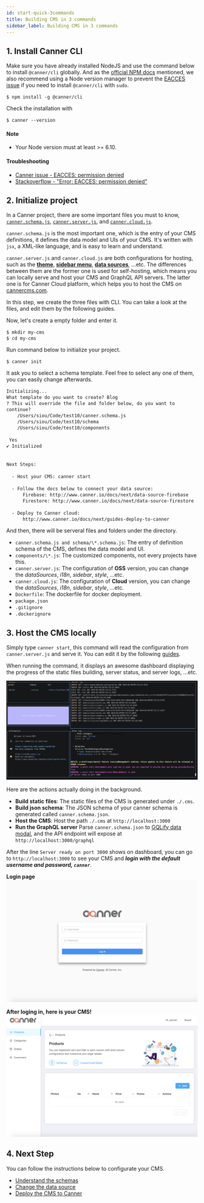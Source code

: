 ```yaml
---
id: start-quick-3commands
title: Building CMS in 3 commands
sidebar_label: Building CMS in 3 commands
---
```


## 1. Install Canner CLI

Make sure you have already installed NodeJS and use the command below to install `@canner/cli` globally. And as the [official NPM docs](https://docs.npmjs.com/downloading-and-installing-node-js-and-npm) mentioned, we also recommend using a Node version manager to prevent the [EACCES issue](https://docs.npmjs.com/resolving-eacces-permissions-errors-when-installing-packages-globally) if you need to install `@canner/cli` with `sudo`.


```shell
$ npm install -g @canner/cli
```

Check the installation with

```shell
$ canner --version
```
#### Note
- Your Node version must at least >= 6.10. 

#### Troubleshooting

- [Canner issue - EACCES: permission denied](https://github.com/Canner/canner/issues/139)
- [Stackoverflow - "Error: EACCES: permission denied"](https://stackoverflow.com/questions/38323880/error-eacces-permission-denied)

## 2. Initialize project
In a Canner project, there are some important files you must to know, [`canner.schema.js`](file-canner-schema-js.md), [`canner.server.js`](file-canner-server-js.md), and [`canner.cloud.js`](file-canner-cloud-js.md). 

`canner.schema.js` is the most important one, which is the entry of your CMS definitions, it defines the data model and UIs of your CMS. It's written with `jsx`, a XML-like language, and is easy to learn and understand.

`canner.server.js` and `canner.cloud.js` are both configurations for hosting, such as the [**theme**](guides-theme), [**sidebar menu**](guides-sidebar.md), [**data sources**](data-source-overview.md), ...etc. The differences between them are the former one is used for self-hosting, which means you can locally serve and host your CMS and GraphQL API servers. The latter one is for Canner Cloud platform, which helps you to host the CMS on [cannercms.com](https://cannercms.com).

In this step, we create the three files with CLI. You can take a look at the files, and edit them by the following guides.

Now, let's create a empty folder and enter it.

```shell
$ mkdir my-cms
$ cd my-cms
```

Run command below to initialize your project.

```shell
$ canner init
```

It ask you to select a schema template. Feel free to select any one of them, you can easily change afterwards.

```shell
Initializing...
What template do you want to create? Blog
? This will override the file and folder below, do you want to continue?
 	/Users/siou/Code/test10/canner.schema.js
	/Users/siou/Code/test10/schema
	/Users/siou/Code/test10/components

 Yes
✔ Initialized


Next Steps:

  - Host your CMS: canner start

  - Follow the docs below to connect your data source:
      Firebase: http://www.canner.io/docs/next/data-source-firebase
      Firestore: http://www.canner.io/docs/next/data-source-firestore

  - Deploy to Canner cloud:
      http://www.canner.io/docs/next/guides-deploy-to-canner
```

And then, there will be serveral files and folders under the directory.

- `canner.schema.js and schema/\*.schema.js`:
The entry of definition schema of the CMS, defines the data model and UI.
- `components/\*.js`:
The customized components, not every projects have this.
- `canner.server.js`:
The configuration of **OSS** version, you can change the *dataSources*, *i18n*, *sidebar*, *style*, ...etc.
- `canner.cloud.js`:
The configuration of **Cloud** version, you can change the *dataSources*, *i18n*, *sidebar*, *style*, ...etc.
- `Dockerfile`:
The dockerfile for docker deployment.
- `package.json`
- `.gitignore`
- `.dockerignore`

## 3. Host the CMS locally

Simply type `canner start`, this command will read the configuration from `canner.server.js` and serve it. You can edit it by the following [guides](file-canner-server-js.md).

When running the command, it displays an awesome dashboard displaying the progress of the static files building, server status, and server logs, ...etc. 

![start-command-dashboard](/docs/assets/start-command-dashboard.png)

Here are the actions actually doing in the background.

- **Build static files**:
The static files of the CMS is generated under `./.cms`.
- **Build json schema**:
The JSON schema of your canner schema is generated called `canner.schema.json`.
- **Host the CMS**:
Host the path `./.cms` at `http://localhost:3000`
- **Run the GraphQL server**
Parse `canner.schema.json` to [GQLify data modal](https://www.gqlify.com/docs/data-model-overview), and the API endpoint will expose at `http://localhost:3000/graphql`

After the line `Server ready on port 3000` shows on dashboard, you can go to `http://localhost:3000` to see your CMS and ***login with the default username and password, `canner`***.

**Login page**
![login-form](/docs/assets/login-form.png)

**After loging in, here is your CMS!**
![users-cms](/docs/assets/users-cms.png)

## 4. Next Step

You can follow the instructions below to configurate your CMS.

- [Understand the schemas](schema-overview.md)
- [Change the data source](data-source-overview)
- [Deploy the CMS to Canner](guides-deploy-to-canner)
